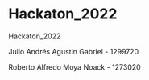 # Hackaton_2022
Hackaton_2022

Julio Andrés Agustin Gabriel - 1299720

Roberto Alfredo Moya Noack - 1273020
